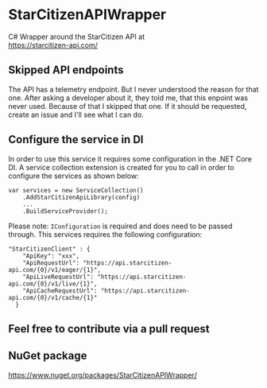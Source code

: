 # StarCitizenAPIWrapper
C# Wrapper around the StarCitizen API at\
https://starcitizen-api.com/

## Skipped API endpoints
The API has a telemetry endpoint. But I never understood the reason for that one.
After asking a developer about it, they told me, that this enpoint was never used.
Because of that I skipped that one. If it should be requested, create an issue and I'll see what I can do.

## Configure the service in DI
In order to use this service it requires some configuration in the .NET Core DI. A service collection extension is created for you to call in order to configure the services as shown below:

```
var services = new ServiceCollection()
    .AddStarCitizenApiLibrary(config)
    ...
    .BuildServiceProvider();
```
Please note: ```IConfiguration``` is required and does need to be passed through. This services requires the following configuration:

```
"StarCitizenClient" : {
    "ApiKey": "xxx",
    "ApiRequestUrl": "https://api.starcitizen-api.com/{0}/v1/eager/{1}",
    "ApiLiveRequestUrl": "https://api.starcitizen-api.com/{0}/v1/live/{1}",
    "ApiCacheRequestUrl": "https://api.starcitizen-api.com/{0}/v1/cache/{1}"
  }
```

## Feel free to contribute via a pull request

## NuGet package
https://www.nuget.org/packages/StarCitizenAPIWrapper/